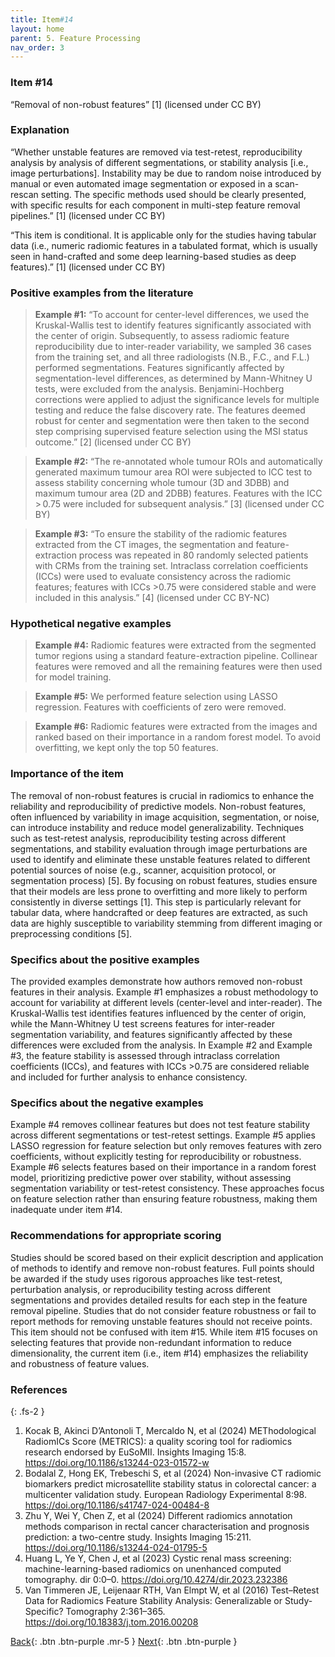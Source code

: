 ```yaml
---
title: Item#14
layout: home
parent: 5. Feature Processing
nav_order: 3
---
```


### Item #14
“Removal of non-robust features” [1]  (licensed under CC BY)

### Explanation
“Whether unstable features are removed via test-retest, reproducibility analysis by analysis of different segmentations, or stability analysis [i.e., image perturbations]. Instability may be due to random noise introduced by manual or even automated image segmentation or exposed in a scan-rescan setting. The specific methods used should be clearly presented, with specific results for each component in multi-step feature removal pipelines.” [1]  (licensed under CC BY)

“This item is conditional. It is applicable only for the studies having tabular data (i.e., numeric radiomic features in a tabulated format, which is usually seen in hand-crafted and some deep learning-based studies as deep features).” [1]  (licensed under CC BY)

### Positive examples from the literature
> **Example #1:** “To account for center-level differences, we used the Kruskal-Wallis test to identify features significantly associated with the center of origin. Subsequently, to assess radiomic feature reproducibility due to inter-reader variability, we sampled 36 cases from the training set, and all three radiologists (N.B., F.C., and F.L.) performed segmentations. Features significantly affected by segmentation-level differences, as determined by Mann-Whitney U tests, were excluded from the analysis. Benjamini-Hochberg corrections were applied to adjust the significance levels for multiple testing and reduce the false discovery rate. The features deemed robust for center and segmentation were then taken to the second step comprising supervised feature selection using the MSI status outcome.” [2] (licensed under CC BY)

> **Example #2:** “The re-annotated whole tumour ROIs and automatically generated maximum tumour area ROI were subjected to ICC test to assess stability concerning whole tumour (3D and 3DBB) and maximum tumour area (2D and 2DBB) features. Features with the ICC > 0.75 were included for subsequent analysis.” [3] (licensed under CC BY)

> **Example #3:** “To ensure the stability of the radiomic features extracted from the CT images, the segmentation and feature-extraction process was repeated in 80 randomly selected patients with CRMs from the training set. Intraclass correlation coefficients (ICCs) were used to evaluate consistency across the radiomic features; features with ICCs >0.75 were considered stable and were included in this analysis.” [4] (licensed under CC BY-NC)

### Hypothetical negative examples
> **Example #4:** Radiomic features were extracted from the segmented tumor regions using a standard feature-extraction pipeline. Collinear features were removed and all the remaining features were then used for model training.

> **Example #5:** We performed feature selection using LASSO regression. Features with coefficients of zero were removed.

> **Example #6:** Radiomic features were extracted from the images and ranked based on their importance in a random forest model. To avoid overfitting, we kept only the top 50 features.

### Importance of the item
The removal of non-robust features is crucial in radiomics to enhance the reliability and reproducibility of predictive models. Non-robust features, often influenced by variability in image acquisition, segmentation, or noise, can introduce instability and reduce model generalizability. Techniques such as test-retest analysis, reproducibility testing across different segmentations, and stability evaluation through image perturbations are used to identify and eliminate these unstable features related to different potential sources of noise (e.g., scanner, acquisition protocol, or segmentation process) [5]. By focusing on robust features, studies ensure that their models are less prone to overfitting and more likely to perform consistently in diverse settings [1]. This step is particularly relevant for tabular data, where handcrafted or deep features are extracted, as such data are highly susceptible to variability stemming from different imaging or preprocessing conditions [5].

### Specifics about the positive examples
The provided examples demonstrate how authors removed non-robust features in their analysis. Example #1 emphasizes a robust methodology to account for variability at different levels (center-level and inter-reader). The Kruskal-Wallis test identifies features influenced by the center of origin, while the Mann-Whitney U test screens features for inter-reader segmentation variability, and features significantly affected by these differences were excluded from the analysis. In Example #2 and Example #3, the feature stability is assessed through intraclass correlation coefficients (ICCs), and features with ICCs >0.75 are considered reliable and included for further analysis to enhance consistency.

### Specifics about the negative examples
Example #4 removes collinear features but does not test feature stability across different segmentations or test-retest settings. Example #5 applies LASSO regression for feature selection but only removes features with zero coefficients, without explicitly testing for reproducibility or robustness. Example #6 selects features based on their importance in a random forest model, prioritizing predictive power over stability, without assessing segmentation variability or test-retest consistency. These approaches focus on feature selection rather than ensuring feature robustness, making them inadequate under item #14.

### Recommendations for appropriate scoring
Studies should be scored based on their explicit description and application of methods to identify and remove non-robust features. Full points should be awarded if the study uses rigorous approaches like test-retest, perturbation analysis, or reproducibility testing across different segmentations and provides detailed results for each step in the feature removal pipeline. Studies that do not consider feature robustness or fail to report methods for removing unstable features should not receive points.
This item should not be confused with item #15. While item #15 focuses on selecting features that provide non-redundant information to reduce dimensionality, the current item (i.e., item #14) emphasizes the reliability and robustness of feature values.

### References

{: .fs-2 }

1. 	Kocak B, Akinci D’Antonoli T, Mercaldo N, et al (2024) METhodological RadiomICs Score (METRICS): a quality scoring tool for radiomics research endorsed by EuSoMII. Insights Imaging 15:8. https://doi.org/10.1186/s13244-023-01572-w
2. 	Bodalal Z, Hong EK, Trebeschi S, et al (2024) Non-invasive CT radiomic biomarkers predict microsatellite stability status in colorectal cancer: a multicenter validation study. European Radiology Experimental 8:98. https://doi.org/10.1186/s41747-024-00484-8
3. 	Zhu Y, Wei Y, Chen Z, et al (2024) Different radiomics annotation methods comparison in rectal cancer characterisation and prognosis prediction: a two-centre study. Insights Imaging 15:211. https://doi.org/10.1186/s13244-024-01795-5
4. 	Huang L, Ye Y, Chen J, et al (2023) Cystic renal mass screening: machine-learning-based radiomics on unenhanced computed tomography. dir 0:0–0. https://doi.org/10.4274/dir.2023.232386
5. 	Van Timmeren JE, Leijenaar RTH, Van Elmpt W, et al (2016) Test–Retest Data for Radiomics Feature Stability Analysis: Generalizable or Study-Specific? Tomography 2:361–365. https://doi.org/10.18383/j.tom.2016.00208

[Back](https://radiomic.github.io/METRICS-E3/docs/Feature%20Processing%20(Con%204-5%20Item%2014-17)/Condition%205.html){: .btn .btn-purple  .mr-5  }
[Next](https://radiomic.github.io/METRICS-E3/docs/Feature%20Processing%20(Con%204-5%20Item%2014-17)/Item%2015.html){: .btn .btn-purple   }